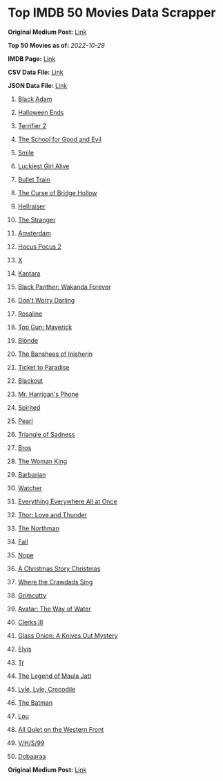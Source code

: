 # Top IMDB 50 Movies Data Scrapper

**Original Medium Post:** [Link](https://medium.com/@nishantsahoo/which-movie-should-i-watch-5c83a3c0f5b1) 

**Top 50 Movies as of:** _2022-10-29_

**IMDB Page:** [Link](http://www.imdb.com/search/title?release_date=2022,2022&title_type=feature)

**CSV Data File:** [Link](/Data/data.csv)

**JSON Data File:** [Link](/Data/data.json)

1. [Black Adam](https://www.imdb.com/title/tt6443346/?ref_=adv_li_tt)

2. [Halloween Ends](https://www.imdb.com/title/tt10665342/?ref_=adv_li_tt)

3. [Terrifier 2](https://www.imdb.com/title/tt10403420/?ref_=adv_li_tt)

4. [The School for Good and Evil](https://www.imdb.com/title/tt2935622/?ref_=adv_li_tt)

5. [Smile](https://www.imdb.com/title/tt15474916/?ref_=adv_li_tt)

6. [Luckiest Girl Alive](https://www.imdb.com/title/tt4595186/?ref_=adv_li_tt)

7. [Bullet Train](https://www.imdb.com/title/tt12593682/?ref_=adv_li_tt)

8. [The Curse of Bridge Hollow](https://www.imdb.com/title/tt15289240/?ref_=adv_li_tt)

9. [Hellraiser](https://www.imdb.com/title/tt0887261/?ref_=adv_li_tt)

10. [The Stranger](https://www.imdb.com/title/tt11897478/?ref_=adv_li_tt)

11. [Amsterdam](https://www.imdb.com/title/tt10304142/?ref_=adv_li_tt)

12. [Hocus Pocus 2](https://www.imdb.com/title/tt11909878/?ref_=adv_li_tt)

13. [X](https://www.imdb.com/title/tt13560574/?ref_=adv_li_tt)

14. [Kantara](https://www.imdb.com/title/tt15327088/?ref_=adv_li_tt)

15. [Black Panther: Wakanda Forever](https://www.imdb.com/title/tt9114286/?ref_=adv_li_tt)

16. [Don't Worry Darling](https://www.imdb.com/title/tt10731256/?ref_=adv_li_tt)

17. [Rosaline](https://www.imdb.com/title/tt1777606/?ref_=adv_li_tt)

18. [Top Gun: Maverick](https://www.imdb.com/title/tt1745960/?ref_=adv_li_tt)

19. [Blonde](https://www.imdb.com/title/tt1655389/?ref_=adv_li_tt)

20. [The Banshees of Inisherin](https://www.imdb.com/title/tt11813216/?ref_=adv_li_tt)

21. [Ticket to Paradise](https://www.imdb.com/title/tt14109724/?ref_=adv_li_tt)

22. [Blackout](https://www.imdb.com/title/tt8363392/?ref_=adv_li_tt)

23. [Mr. Harrigan's Phone](https://www.imdb.com/title/tt12908110/?ref_=adv_li_tt)

24. [Spirited](https://www.imdb.com/title/tt10999120/?ref_=adv_li_tt)

25. [Pearl](https://www.imdb.com/title/tt18925334/?ref_=adv_li_tt)

26. [Triangle of Sadness](https://www.imdb.com/title/tt7322224/?ref_=adv_li_tt)

27. [Bros](https://www.imdb.com/title/tt9731598/?ref_=adv_li_tt)

28. [The Woman King](https://www.imdb.com/title/tt8093700/?ref_=adv_li_tt)

29. [Barbarian](https://www.imdb.com/title/tt15791034/?ref_=adv_li_tt)

30. [Watcher](https://www.imdb.com/title/tt12004038/?ref_=adv_li_tt)

31. [Everything Everywhere All at Once](https://www.imdb.com/title/tt6710474/?ref_=adv_li_tt)

32. [Thor: Love and Thunder](https://www.imdb.com/title/tt10648342/?ref_=adv_li_tt)

33. [The Northman](https://www.imdb.com/title/tt11138512/?ref_=adv_li_tt)

34. [Fall](https://www.imdb.com/title/tt15325794/?ref_=adv_li_tt)

35. [Nope](https://www.imdb.com/title/tt10954984/?ref_=adv_li_tt)

36. [A Christmas Story Christmas](https://www.imdb.com/title/tt17220704/?ref_=adv_li_tt)

37. [Where the Crawdads Sing](https://www.imdb.com/title/tt9411972/?ref_=adv_li_tt)

38. [Grimcutty](https://www.imdb.com/title/tt17196124/?ref_=adv_li_tt)

39. [Avatar: The Way of Water](https://www.imdb.com/title/tt1630029/?ref_=adv_li_tt)

40. [Clerks III](https://www.imdb.com/title/tt11128440/?ref_=adv_li_tt)

41. [Glass Onion: A Knives Out Mystery](https://www.imdb.com/title/tt11564570/?ref_=adv_li_tt)

42. [Elvis](https://www.imdb.com/title/tt3704428/?ref_=adv_li_tt)

43. [Tr](https://www.imdb.com/title/tt14444726/?ref_=adv_li_tt)

44. [The Legend of Maula Jatt](https://www.imdb.com/title/tt4139928/?ref_=adv_li_tt)

45. [Lyle, Lyle, Crocodile](https://www.imdb.com/title/tt14668630/?ref_=adv_li_tt)

46. [The Batman](https://www.imdb.com/title/tt1877830/?ref_=adv_li_tt)

47. [Lou](https://www.imdb.com/title/tt5315210/?ref_=adv_li_tt)

48. [All Quiet on the Western Front](https://www.imdb.com/title/tt1016150/?ref_=adv_li_tt)

49. [V/H/S/99](https://www.imdb.com/title/tt21651560/?ref_=adv_li_tt)

50. [Dobaaraa](https://www.imdb.com/title/tt14042066/?ref_=adv_li_tt)

**Original Medium Post:** [Link](https://medium.com/@nishantsahoo/which-movie-should-i-watch-5c83a3c0f5b1) 
